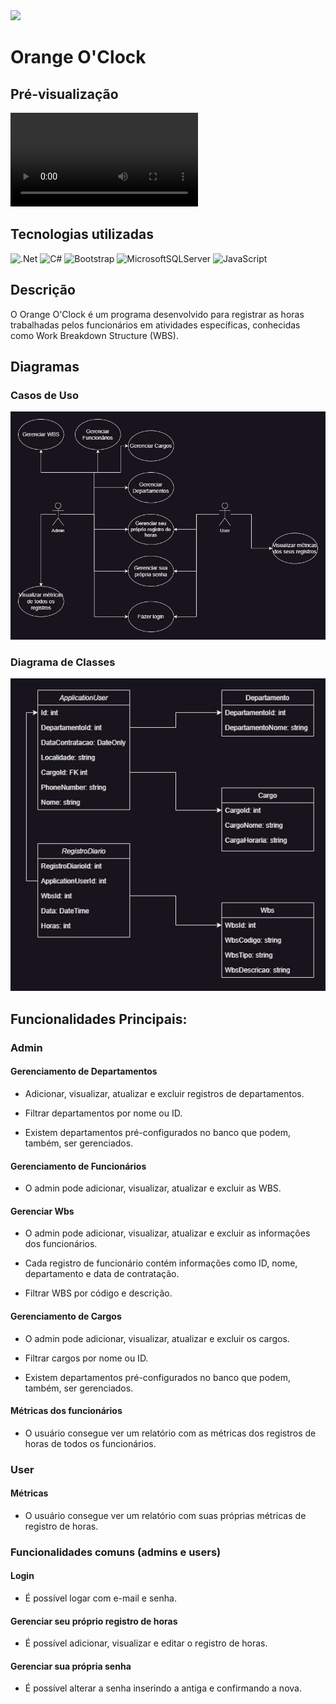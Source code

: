 ﻿
<img src="./ProjetoMyTeDev/wwwroot/img/logo.png" width="150"/>

# Orange O'Clock

## Pré-visualização

<video controls>
    <source src="./ProjetoMyTeDev/wwwroot/video/preview.mp4" type="video/mp4">
</video>

## Tecnologias utilizadas

![.Net](https://img.shields.io/badge/.NET-5C2D91?style=for-the-badge&logo=.net&logoColor=white)
![C#](https://img.shields.io/badge/c%23-%23239120.svg?style=for-the-badge&logo=csharp&logoColor=white)
![Bootstrap](https://img.shields.io/badge/bootstrap-%238511FA.svg?style=for-the-badge&logo=bootstrap&logoColor=white)
![MicrosoftSQLServer](https://img.shields.io/badge/Microsoft%20SQL%20Server-CC2927?style=for-the-badge&logo=microsoft%20sql%20server&logoColor=white)
![JavaScript](https://img.shields.io/badge/javascript-%23323330.svg?style=for-the-badge&logo=javascript&logoColor=%23F7DF1E)

## Descrição

O Orange O'Clock é um programa desenvolvido para registrar as horas trabalhadas pelos funcionários em atividades específicas, conhecidas como Work Breakdown Structure (WBS).

## Diagramas

### Casos de Uso 

<img src="./ProjetoMyTeDev/wwwroot/img/diagramaCasosUso.jpg" />

### Diagrama de Classes

<img src="./ProjetoMyTeDev/wwwroot/img/MyTeClasses.jpg"/>


## Funcionalidades Principais:

### Admin

#### Gerenciamento de Departamentos

- Adicionar, visualizar, atualizar e excluir registros de departamentos.

- Filtrar departamentos por nome ou ID.

- Existem departamentos pré-configurados no banco que podem, também, ser gerenciados.

#### Gerenciamento de Funcionários

- O admin pode adicionar, visualizar, atualizar e excluir as WBS.

#### Gerenciar Wbs

- O admin pode adicionar, visualizar, atualizar e excluir as informações dos funcionários.

- Cada registro de funcionário contém informações como ID, nome, departamento e data de contratação.

- Filtrar WBS por código e descrição.

#### Gerenciamento de Cargos

- O admin pode adicionar, visualizar, atualizar e excluir os cargos.

- Filtrar cargos por nome ou ID.

- Existem departamentos pré-configurados no banco que podem, também, ser gerenciados.

#### Métricas dos funcionários

- O usuário consegue ver um relatório com as métricas dos registros de horas de todos os funcionários.

### User

#### Métricas

- O usuário consegue ver um relatório com suas próprias métricas de registro de horas.

### Funcionalidades comuns (admins e users)

#### Login

- É possível logar com e-mail e senha.

#### Gerenciar seu próprio registro de horas

- É possível adicionar, visualizar e editar o registro de horas.

#### Gerenciar sua própria senha

- É possível alterar a senha inserindo a antiga e confirmando a nova.

